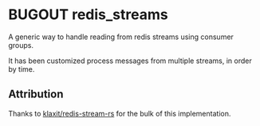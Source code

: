 # BUGOUT redis_streams

A generic way to handle reading from redis streams using consumer groups.

It has been customized process messages from multiple streams, in order by time.

## Attribution

Thanks to [klaxit/redis-stream-rs](https://github.com/klaxit/redis-stream-rs) for the bulk of this implementation.
